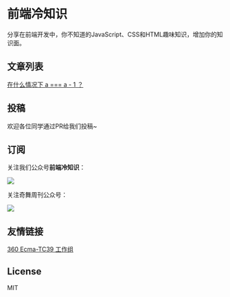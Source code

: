 # 前端冷知识

分享在前端开发中，你不知道的JavaScript、CSS和HTML趣味知识，增加你的知识面。

## 文章列表

[在什么情况下 a === a - 1 ？](#1)

## 投稿

欢迎各位同学通过PR给我们投稿~

## 订阅

关注我们公众号**前端冷知识**：

![](https://p4.ssl.qhimg.com/t01fb14f42368970233.jpg)

关注奇舞周刊公众号：

![](https://p1.ssl.qhimg.com/t014c9bd3794cd2ced2.png)

## 友情链接

[360 Ecma-TC39 工作组](https://github.com/75team/tc39)

## License

MIT